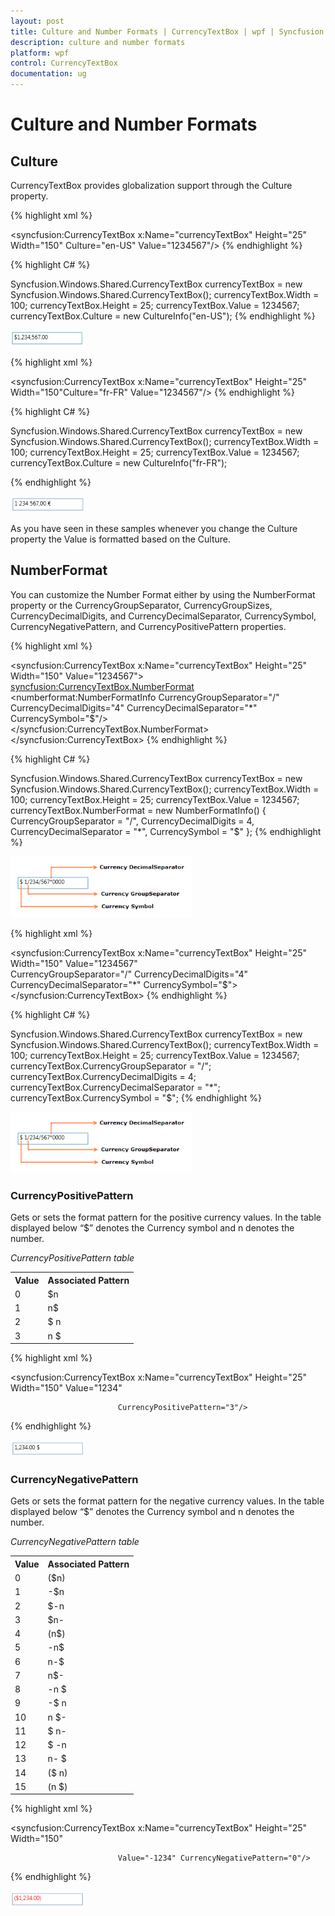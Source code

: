 ```yaml
---
layout: post
title: Culture and Number Formats | CurrencyTextBox | wpf | Syncfusion
description: culture and number formats
platform: wpf
control: CurrencyTextBox 
documentation: ug
---
```


# Culture and Number Formats

## Culture

CurrencyTextBox provides globalization support through the Culture property. 



{% highlight xml %}


<syncfusion:CurrencyTextBox x:Name="currencyTextBox" Height="25" Width="150" Culture="en-US" Value="1234567"/>
{% endhighlight %}

{% highlight C# %}


Syncfusion.Windows.Shared.CurrencyTextBox currencyTextBox = new Syncfusion.Windows.Shared.CurrencyTextBox();
currencyTextBox.Width = 100;
currencyTextBox.Height = 25;
currencyTextBox.Value = 1234567;
currencyTextBox.Culture = new CultureInfo("en-US");
{% endhighlight %}


![](Culture-and-Number-Formats_images/Culture-and-Number-Formats_img1.png)





{% highlight xml %}


<syncfusion:CurrencyTextBox x:Name="currencyTextBox" Height="25" Width="150"Culture="fr-FR" Value="1234567"/>
{% endhighlight %}

{% highlight C# %}


Syncfusion.Windows.Shared.CurrencyTextBox currencyTextBox = new Syncfusion.Windows.Shared.CurrencyTextBox();
currencyTextBox.Width = 100;
currencyTextBox.Height = 25;
currencyTextBox.Value = 1234567;
currencyTextBox.Culture = new CultureInfo("fr-FR");

{% endhighlight %}

![](Culture-and-Number-Formats_images/Culture-and-Number-Formats_img2.png)


As you have seen in these samples whenever you change the Culture property the Value is formatted based on the Culture.

## NumberFormat

You can customize the Number Format either by using the NumberFormat property or the CurrencyGroupSeparator, CurrencyGroupSizes, CurrencyDecimalDigits, and CurrencyDecimalSeparator, CurrencySymbol, CurrencyNegativePattern, and CurrencyPositivePattern properties.




{% highlight xml %}


<syncfusion:CurrencyTextBox x:Name="currencyTextBox" Height="25" Width="150"  Value="1234567">   
 <syncfusion:CurrencyTextBox.NumberFormat>        
<numberformat:NumberFormatInfo CurrencyGroupSeparator="/" CurrencyDecimalDigits="4" CurrencyDecimalSeparator="*"   CurrencySymbol="$"/>  
  </syncfusion:CurrencyTextBox.NumberFormat></syncfusion:CurrencyTextBox>
{% endhighlight %}

{% highlight C# %}


Syncfusion.Windows.Shared.CurrencyTextBox currencyTextBox = new  Syncfusion.Windows.Shared.CurrencyTextBox();
currencyTextBox.Width = 100;
currencyTextBox.Height = 25;
currencyTextBox.Value = 1234567;
currencyTextBox.NumberFormat = new NumberFormatInfo() { CurrencyGroupSeparator = "/", CurrencyDecimalDigits = 4, CurrencyDecimalSeparator = "*", 
  CurrencySymbol = "$" };
{% endhighlight %}

![](Culture-and-Number-Formats_images/Culture-and-Number-Formats_img3.png)





{% highlight xml %}


<syncfusion:CurrencyTextBox x:Name="currencyTextBox" Height="25" Width="150" Value="1234567"                           
 CurrencyGroupSeparator="/" CurrencyDecimalDigits="4"    CurrencyDecimalSeparator="*" CurrencySymbol="$">
 </syncfusion:CurrencyTextBox>
{% endhighlight %}

{% highlight C# %}


Syncfusion.Windows.Shared.CurrencyTextBox currencyTextBox = new   Syncfusion.Windows.Shared.CurrencyTextBox();
currencyTextBox.Width = 100;
currencyTextBox.Height = 25;
currencyTextBox.Value = 1234567;
currencyTextBox.CurrencyGroupSeparator = "/";
currencyTextBox.CurrencyDecimalDigits = 4;
currencyTextBox.CurrencyDecimalSeparator = "*";
currencyTextBox.CurrencySymbol = "$";
{% endhighlight %}


![](Culture-and-Number-Formats_images/Culture-and-Number-Formats_img4.png)



### CurrencyPositivePattern

Gets or sets the format pattern for the positive currency values. In the table displayed below “$” denotes the Currency symbol and n denotes the number.

 _CurrencyPositivePattern table_

<table>
<tr>
<th>
Value</th><th>
Associated Pattern</th></tr>
<tr>
<td>
0</td><td>
$n</td></tr>
<tr>
<td>
1</td><td>
n$</td></tr>
<tr>
<td>
2</td><td>
$ n</td></tr>
<tr>
<td>
3</td><td>
n $</td></tr>
</table>

{% highlight xml %}





<syncfusion:CurrencyTextBox x:Name="currencyTextBox" Height="25" Width="150" Value="1234" 

                            CurrencyPositivePattern="3"/>

{% endhighlight %}

![](Culture-and-Number-Formats_images/Culture-and-Number-Formats_img5.png)



### CurrencyNegativePattern

Gets or sets the format pattern for the negative currency values. In the table displayed below “$” denotes the Currency symbol and n denotes the number.

_CurrencyNegativePattern table_

<table>
<tr>
<th>
Value</th><th>
Associated Pattern</th></tr>
<tr>
<td>
0</td><td>
($n)</td></tr>
<tr>
<td>
1</td><td>
-$n</td></tr>
<tr>
<td>
2</td><td>
$-n</td></tr>
<tr>
<td>
3</td><td>
$n-</td></tr>
<tr>
<td>
4</td><td>
(n$)</td></tr>
<tr>
<td>
5</td><td>
-n$</td></tr>
<tr>
<td>
6</td><td>
n-$</td></tr>
<tr>
<td>
7</td><td>
n$-</td></tr>
<tr>
<td>
8</td><td>
-n $</td></tr>
<tr>
<td>
9</td><td>
-$ n</td></tr>
<tr>
<td>
10</td><td>
n $-</td></tr>
<tr>
<td>
11</td><td>
$ n-</td></tr>
<tr>
<td>
12</td><td>
$ -n</td></tr>
<tr>
<td>
13</td><td>
n- $</td></tr>
<tr>
<td>
14</td><td>
($ n)</td></tr>
<tr>
<td>
15</td><td>
(n $)</td></tr>
</table>

{% highlight xml %}





<syncfusion:CurrencyTextBox x:Name="currencyTextBox" Height="25" Width="150" 

                            Value="-1234" CurrencyNegativePattern="0"/>

{% endhighlight %}

![](Culture-and-Number-Formats_images/Culture-and-Number-Formats_img6.png)



